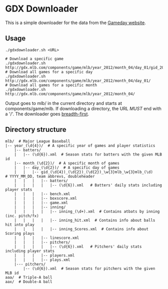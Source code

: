 GDX Downloader
==============

This is a simple downloader for the data from the
[Gameday website](http://gdx.mlb.com/components/game/mlb/).


Usage
-----

    ./gdxdownloader.sh <URL>

    # Download a specific game
    ./gdxdownloader.sh http://gdx.mlb.com/components/game/mlb/year_2012/month_04/day_01/gid_2012_04_01_nyamlb_miamlb_1/
    # Download all games for a specific day
    ./gdxdownloader.sh http://gdx.mlb.com/components/game/mlb/year_2012/month_04/day_01/
    # Download all games for a specific month
    ./gdxdownloader.sh http://gdx.mlb.com/components/game/mlb/year_2012/month_04/

Output goes to mlb/ in the current directory and starts at components/game/mlb.
If downloading a directory, the URL *MUST* end with a '/'. The downloader
goes [breadth-first](https://en.wikipedia.org/wiki/Breadth-first_search).


Directory structure
-------------------

    mlb/  # Major League Baseball
    |-- year_(\d{4})/  # A specific year of games and player statistics
        |-- batters/
        |   |-- (\d{6}).xml  # Season stats for batters with the given MLB id
        |-- month_(\d{2})/  # A specific month of games
        |   |-- day_(\d{2})/  # A specific day of games
        |   |   |-- gid_(\d{4})_(\d{2})_(\d{2})_\w{3}mlb_\w{3}mlb_(\d)    # YYYY_MM_DD, team abbrevs, doubleheader
        |   |   |   |-- batters/
        |   |   |   |   |-- (\d{6}).xml   # Batters' daily stats including player stats
        |   |   |   |-- bench.xml
        |   |   |   |-- boxscore.xml
        |   |   |   |-- game.xml
        |   |   |   |-- inning/
        |   |   |   |   |-- inning_(\d+).xml  # Contains atbats by inning (inc. pitch/fx)
        |   |   |   |   |-- inning_hit.xml  # Contains info about balls hit into play
        |   |   |   |   |-- inning_Scores.xml  # Contains info about Scoring plays
        |   |   |   |-- linescore.xml
        |   |   |   |-- pitchers/
        |   |   |   |   |-- (\d{6}).xml   # Pitchers' daily stats including player stats
        |   |   |   |-- players.xml
        |   |   |   |-- plays.xml
        |--- pitchers/
            |-- (\d{6}).xml  # Season stats for pitchers with the given MLB id
    aaa/  # Triple-A ball
    aax/  # Double-A ball
